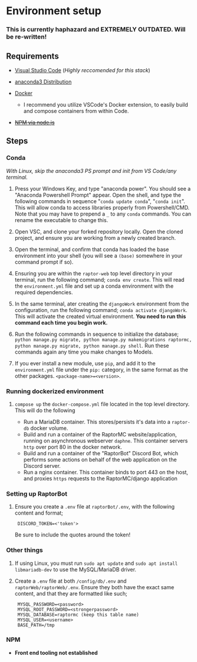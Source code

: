 # Environment setup

### This is currently haphazard and EXTREMELY OUTDATED. Will be re-written!

## **Requirements**

- [Visual Studio Code](https://code.visualstudio.com/) (*Highly reccomended for this stack*)

- [anaconda3 Distribution](https://www.anaconda.com/products/distribution)

- [Docker](https://www.docker.com/)
    - I recommend you utilize VSCode's Docker extension, to easily build and compose containers from within Code.

- ~~[NPM via node.js](https://nodejs.org/en/download/)~~

## **Steps**

### Conda

*With Linux, skip the anaconda3 PS prompt and init from VS Code/any terminal.*

1) Press your Windows Key, and type "anaconda power". You should see a "Anaconda Powershell Prompt" appear. Open the shell, and type the following commands in sequence "`conda update conda`", "`conda init`". This will allow conda to access libraries properly from Powershell/CMD. Note that you may have to prepend a `_` to any `conda` commands. You can rename the executable to change this.

2) Open VSC, and clone your forked repository locally. Open the cloned project, and ensure you are working from a newly created branch.

3) Open the terminal, and confirm that conda has loaded the base environment into your shell (you will see a `(base)` somewhere in your command prompt if so).

4) Ensuring you are within the `raptor-web` top level directory in your terminal, run the following command; `conda env create`. This will read the `environment.yml` file and set up a conda environment with the required dependencies.

5) In the same terminal, ater creating the `djangoWork` environment from the configuration, run the following command; `conda activate djangoWork`. This will activate the created virtual environment. __You need to run this command each time you begin work.__

6) Run the following commands in sequence to initialize the database; `python manage.py migrate, python manage.py makemigrations raptormc, python manage.py migrate, python manage.py shell`. Run these commands again any time you make changes to Models.

7) If you ever install a new module, use `pip`, and add it to the `environment.yml` file under the `pip:` category, in the same format as the other packages. `<package-name>=<version>`.

### Running dockerized environment

1) `compose up` the `docker-compose.yml` file located in the top level directory. This will do the following

    - Run a MariaDB container. This stores/persists it's data into a `raptor-db` docker volume.
    - Build and run a container of the RaptorMC website/application, running on asynchronous webserver `daphne`. This container servers `http` over port 80 in the docker network.
    - Build and run a container of the "RaptorBot" Discord Bot, which performs some actions on behalf of the web application on the Discord server.
    - Run a nginx container. This container binds to port 443 on the host, and proxies `https` requests to the RaptorMC/django application

### Setting up RaptorBot

1) Ensure you create a `.env` file at `raptorBot/.env`, with the following content and format;

        DISCORD_TOKEN=<'token'>

    Be sure to include the quotes around the token!

### Other things

1) If using Linux, you must run `sudo apt update` and `sudo apt install libmariadb-dev` to use the MySQL/MariaDB driver.

2) Create a `.env` file at both `/config/db/.env` and `raptorWeb/raptorWeb/.env`. Ensure they both have the exact same content, and that they are formatted like such;

        MYSQL_PASSWORD=<password>
        MYSQL_ROOT_PASSWORD=<strongerpassword>
        MYSQL_DATABASE=raptormc (keep this table name)
        MYSQL_USER=<username>
        BASE_PATH=/tmp

### NPM

- **Front end tooling not established**
